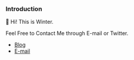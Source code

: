 <!--
**winterbang/winterbang** is a ✨ _special_ ✨ repository because its `README.md` (this file) appears on your GitHub profile.

Here are some ideas to get you started:

- 🔭 I’m currently working on ...
- 🌱 I’m currently learning ...
- 👯 I’m looking to collaborate on ...
- 🤔 I’m looking for help with ...
- 💬 Ask me about ...
- 📫 How to reach me: ...
- 😄 Pronouns: ...
- ⚡ Fun fact: ...
-->
### Introduction

👋 Hi! This is Winter.

Feel Free to Contact Me through E-mail or Twitter.

- [Blog](https://blog.zhchsh.zyz)
- [E-mail](mailto:zwtao90@gmail.com)
